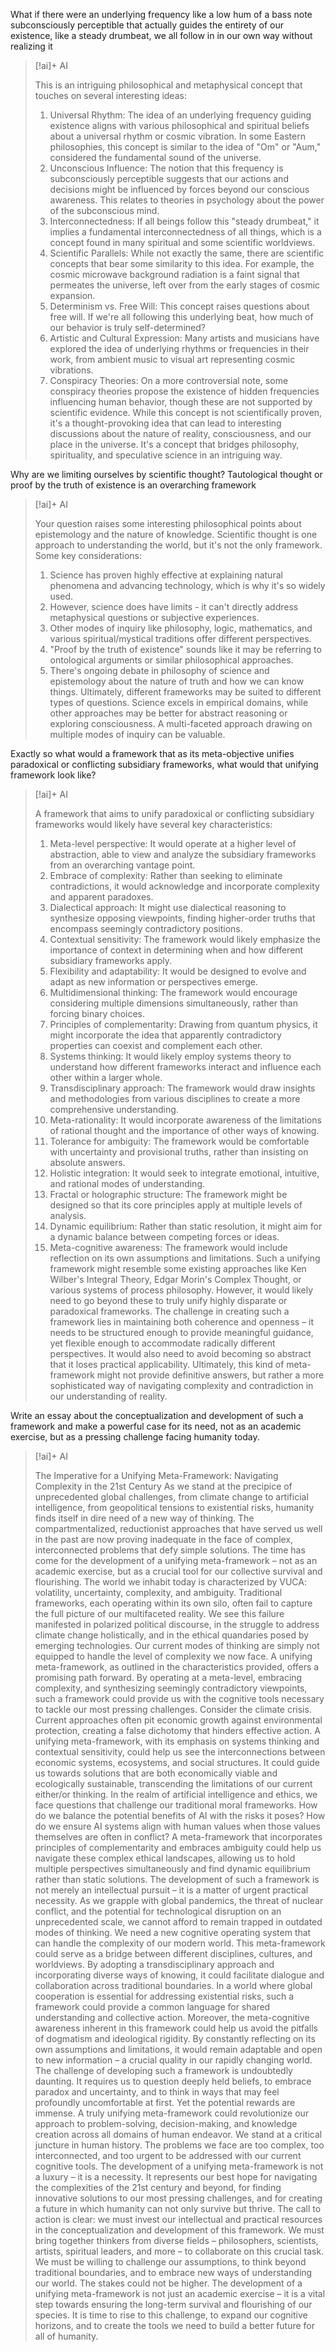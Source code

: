 What if there were an underlying frequency like a low hum of a bass note subconsciously perceptible that actually guides the entirety of our existence, like a steady drumbeat, we all follow in in our own way without realizing it
> [!ai]+ AI
>
> This is an intriguing philosophical and metaphysical concept that touches on several interesting ideas:
> 1. Universal Rhythm: The idea of an underlying frequency guiding existence aligns with various philosophical and spiritual beliefs about a universal rhythm or cosmic vibration. In some Eastern philosophies, this concept is similar to the idea of "Om" or "Aum," considered the fundamental sound of the universe.
> 2. Unconscious Influence: The notion that this frequency is subconsciously perceptible suggests that our actions and decisions might be influenced by forces beyond our conscious awareness. This relates to theories in psychology about the power of the subconscious mind.
> 3. Interconnectedness: If all beings follow this "steady drumbeat," it implies a fundamental interconnectedness of all things, which is a concept found in many spiritual and some scientific worldviews.
> 4. Scientific Parallels: While not exactly the same, there are scientific concepts that bear some similarity to this idea. For example, the cosmic microwave background radiation is a faint signal that permeates the universe, left over from the early stages of cosmic expansion.
> 5. Determinism vs. Free Will: This concept raises questions about free will. If we're all following this underlying beat, how much of our behavior is truly self-determined?
> 6. Artistic and Cultural Expression: Many artists and musicians have explored the idea of underlying rhythms or frequencies in their work, from ambient music to visual art representing cosmic vibrations.
> 7. Conspiracy Theories: On a more controversial note, some conspiracy theories propose the existence of hidden frequencies influencing human behavior, though these are not supported by scientific evidence.
> While this concept is not scientifically proven, it's a thought-provoking idea that can lead to interesting discussions about the nature of reality, consciousness, and our place in the universe. It's a concept that bridges philosophy, spirituality, and speculative science in an intriguing way.

Why are we limiting ourselves by scientific thought? Tautological thought or proof by the truth of existence is an overarching framework
> [!ai]+ AI
>
> Your question raises some interesting philosophical points about epistemology and the nature of knowledge. Scientific thought is one approach to understanding the world, but it's not the only framework. Some key considerations:
> 1. Science has proven highly effective at explaining natural phenomena and advancing technology, which is why it's so widely used.
> 2. However, science does have limits - it can't directly address metaphysical questions or subjective experiences.
> 3. Other modes of inquiry like philosophy, logic, mathematics, and various spiritual/mystical traditions offer different perspectives.
> 4. "Proof by the truth of existence" sounds like it may be referring to ontological arguments or similar philosophical approaches.
> 5. There's ongoing debate in philosophy of science and epistemology about the nature of truth and how we can know things.
> Ultimately, different frameworks may be suited to different types of questions. Science excels in empirical domains, while other approaches may be better for abstract reasoning or exploring consciousness. A multi-faceted approach drawing on multiple modes of inquiry can be valuable.

Exactly so what would a framework that as its meta-objective unifies paradoxical or conflicting subsidiary frameworks, what would that unifying framework look like?
> [!ai]+ AI
>
> A framework that aims to unify paradoxical or conflicting subsidiary frameworks would likely have several key characteristics:
> 1. Meta-level perspective: It would operate at a higher level of abstraction, able to view and analyze the subsidiary frameworks from an overarching vantage point.
> 2. Embrace of complexity: Rather than seeking to eliminate contradictions, it would acknowledge and incorporate complexity and apparent paradoxes.
> 3. Dialectical approach: It might use dialectical reasoning to synthesize opposing viewpoints, finding higher-order truths that encompass seemingly contradictory positions.
> 4. Contextual sensitivity: The framework would likely emphasize the importance of context in determining when and how different subsidiary frameworks apply.
> 5. Flexibility and adaptability: It would be designed to evolve and adapt as new information or perspectives emerge.
> 6. Multidimensional thinking: The framework would encourage considering multiple dimensions simultaneously, rather than forcing binary choices.
> 7. Principles of complementarity: Drawing from quantum physics, it might incorporate the idea that apparently contradictory properties can coexist and complement each other.
> 8. Systems thinking: It would likely employ systems theory to understand how different frameworks interact and influence each other within a larger whole.
> 9. Transdisciplinary approach: The framework would draw insights and methodologies from various disciplines to create a more comprehensive understanding.
> 10. Meta-rationality: It would incorporate awareness of the limitations of rational thought and the importance of other ways of knowing.
> 11. Tolerance for ambiguity: The framework would be comfortable with uncertainty and provisional truths, rather than insisting on absolute answers.
> 12. Holistic integration: It would seek to integrate emotional, intuitive, and rational modes of understanding.
> 13. Fractal or holographic structure: The framework might be designed so that its core principles apply at multiple levels of analysis.
> 14. Dynamic equilibrium: Rather than static resolution, it might aim for a dynamic balance between competing forces or ideas.
> 15. Meta-cognitive awareness: The framework would include reflection on its own assumptions and limitations.
> Such a unifying framework might resemble some existing approaches like Ken Wilber's Integral Theory, Edgar Morin's Complex Thought, or various systems of process philosophy. However, it would likely need to go beyond these to truly unify highly disparate or paradoxical frameworks.
> The challenge in creating such a framework lies in maintaining both coherence and openness – it needs to be structured enough to provide meaningful guidance, yet flexible enough to accommodate radically different perspectives. It would also need to avoid becoming so abstract that it loses practical applicability.
> Ultimately, this kind of meta-framework might not provide definitive answers, but rather a more sophisticated way of navigating complexity and contradiction in our understanding of reality.

Write an essay about the conceptualization and development of such a framework and make a powerful case for its need, not as an academic exercise, but as a pressing challenge facing humanity today.
> [!ai]+ AI
>
> The Imperative for a Unifying Meta-Framework: Navigating Complexity in the 21st Century
> As we stand at the precipice of unprecedented global challenges, from climate change to artificial intelligence, from geopolitical tensions to existential risks, humanity finds itself in dire need of a new way of thinking. The compartmentalized, reductionist approaches that have served us well in the past are now proving inadequate in the face of complex, interconnected problems that defy simple solutions. The time has come for the development of a unifying meta-framework – not as an academic exercise, but as a crucial tool for our collective survival and flourishing.
> The world we inhabit today is characterized by VUCA: volatility, uncertainty, complexity, and ambiguity. Traditional frameworks, each operating within its own silo, often fail to capture the full picture of our multifaceted reality. We see this failure manifested in polarized political discourse, in the struggle to address climate change holistically, and in the ethical quandaries posed by emerging technologies. Our current modes of thinking are simply not equipped to handle the level of complexity we now face.
> A unifying meta-framework, as outlined in the characteristics provided, offers a promising path forward. By operating at a meta-level, embracing complexity, and synthesizing seemingly contradictory viewpoints, such a framework could provide us with the cognitive tools necessary to tackle our most pressing challenges.
> Consider the climate crisis. Current approaches often pit economic growth against environmental protection, creating a false dichotomy that hinders effective action. A unifying meta-framework, with its emphasis on systems thinking and contextual sensitivity, could help us see the interconnections between economic systems, ecosystems, and social structures. It could guide us towards solutions that are both economically viable and ecologically sustainable, transcending the limitations of our current either/or thinking.
> In the realm of artificial intelligence and ethics, we face questions that challenge our traditional moral frameworks. How do we balance the potential benefits of AI with the risks it poses? How do we ensure AI systems align with human values when those values themselves are often in conflict? A meta-framework that incorporates principles of complementarity and embraces ambiguity could help us navigate these complex ethical landscapes, allowing us to hold multiple perspectives simultaneously and find dynamic equilibrium rather than static solutions.
> The development of such a framework is not merely an intellectual pursuit – it is a matter of urgent practical necessity. As we grapple with global pandemics, the threat of nuclear conflict, and the potential for technological disruption on an unprecedented scale, we cannot afford to remain trapped in outdated modes of thinking. We need a new cognitive operating system that can handle the complexity of our modern world.
> This meta-framework could serve as a bridge between different disciplines, cultures, and worldviews. By adopting a transdisciplinary approach and incorporating diverse ways of knowing, it could facilitate dialogue and collaboration across traditional boundaries. In a world where global cooperation is essential for addressing existential risks, such a framework could provide a common language for shared understanding and collective action.
> Moreover, the meta-cognitive awareness inherent in this framework could help us avoid the pitfalls of dogmatism and ideological rigidity. By constantly reflecting on its own assumptions and limitations, it would remain adaptable and open to new information – a crucial quality in our rapidly changing world.
> The challenge of developing such a framework is undoubtedly daunting. It requires us to question deeply held beliefs, to embrace paradox and uncertainty, and to think in ways that may feel profoundly uncomfortable at first. Yet the potential rewards are immense. A truly unifying meta-framework could revolutionize our approach to problem-solving, decision-making, and knowledge creation across all domains of human endeavor.
> We stand at a critical juncture in human history. The problems we face are too complex, too interconnected, and too urgent to be addressed with our current cognitive tools. The development of a unifying meta-framework is not a luxury – it is a necessity. It represents our best hope for navigating the complexities of the 21st century and beyond, for finding innovative solutions to our most pressing challenges, and for creating a future in which humanity can not only survive but thrive.
> The call to action is clear: we must invest our intellectual and practical resources in the conceptualization and development of this framework. We must bring together thinkers from diverse fields – philosophers, scientists, artists, spiritual leaders, and more – to collaborate on this crucial task. We must be willing to challenge our assumptions, to think beyond traditional boundaries, and to embrace new ways of understanding our world.
> The stakes could not be higher. The development of a unifying meta-framework is not just an academic exercise – it is a vital step towards ensuring the long-term survival and flourishing of our species. It is time to rise to this challenge, to expand our cognitive horizons, and to create the tools we need to build a better future for all of humanity.
